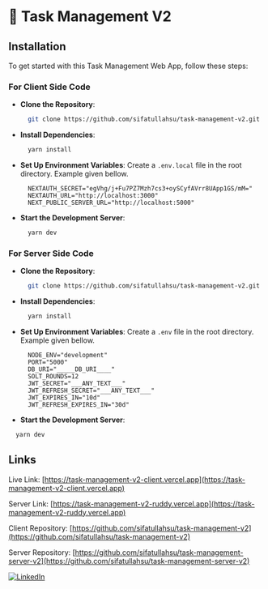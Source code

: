 # 🔗 Task Management V2

## Installation

To get started with this Task Management Web App, follow these steps:

### For Client Side Code

- **Clone the Repository**:

  ```bash
    git clone https://github.com/sifatullahsu/task-management-v2.git
  ```

- **Install Dependencies**:

  ```bash
    yarn install
  ```

- **Set Up Environment Variables**:
  Create a `.env.local` file in the root directory. Example given bellow.

  ```env
    NEXTAUTH_SECRET="egVhg/j+Fu7PZ7Mzh7cs3+oySCyfAVrr8UApp1GS/mM="
    NEXTAUTH_URL="http://localhost:3000"
    NEXT_PUBLIC_SERVER_URL="http://localhost:5000"
  ```

- **Start the Development Server**:

  ```bash
    yarn dev
  ```

### For Server Side Code

- **Clone the Repository**:

  ```bash
    git clone https://github.com/sifatullahsu/task-management-v2.git
  ```

- **Install Dependencies**:

  ```bash
    yarn install
  ```

- **Set Up Environment Variables**:
  Create a `.env` file in the root directory. Example given bellow.

  ```env
    NODE_ENV="development"
    PORT="5000"
    DB_URI="_____DB_URI____"
    SOLT_ROUNDS=12
    JWT_SECRET="___ANY_TEXT___"
    JWT_REFRESH_SECRET="___ANY_TEXT___"
    JWT_EXPIRES_IN="10d"
    JWT_REFRESH_EXPIRES_IN="30d"
  ```

- **Start the Development Server**:

```bash
  yarn dev
```

## Links

Live Link: [https://task-management-v2-client.vercel.app](https://task-management-v2-client.vercel.app)

Server Link: [https://task-management-v2-ruddy.vercel.app](https://task-management-v2-ruddy.vercel.app)

Client Repository: [https://github.com/sifatullahsu/task-management-v2](https://github.com/sifatullahsu/task-management-v2)

Server Repository: [https://github.com/sifatullahsu/task-management-server-v2](https://github.com/sifatullahsu/task-management-server-v2)

[![LinkedIn](https://img.shields.io/badge/LinkedIn-0077B5?style=for-the-badge&logo=linkedin&logoColor=white)](https://www.linkedin.com/in/sifatullahsu)
